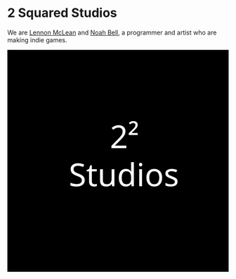 # 2 Squared Studios

We are [Lennon McLean](https://github.com/thecoder08) and [Noah Bell](https://github.com/WHERES-HARRY), a programmer and artist who are making indie games.

![2 Squared Logo](https://github.com/2squaredstudios/.github/raw/main/2squared.svg)
